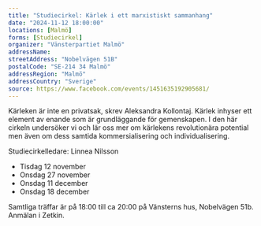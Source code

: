 ```yaml
---
title: "Studiecirkel: Kärlek i ett marxistiskt sammanhang"
date: "2024-11-12 18:00:00"
locations: [Malmö]
forms: [Studiecirkel]
organizer: "Vänsterpartiet Malmö"
addressName: 
streetAddress: "Nobelvägen 51B"
postalCode: "SE-214 34 Malmö"
addressRegion: "Malmö"
addressCountry: "Sverige"
source: https://www.facebook.com/events/1451635192905681/
---
```

Kärleken är inte en privatsak, skrev Aleksandra Kollontaj. Kärlek inhyser ett element av enande som är grundläggande för gemenskapen. I den här cirkeln undersöker vi och lär oss mer om kärlekens revolutionära potential men även om dess samtida kommersialisering och individualisering.

Studiecirkelledare: Linnea Nilsson

- Tisdag 12 november
- Onsdag 27 november
- Onsdag 11 december
- Onsdag 18 december

Samtliga träffar är på 18:00 till ca 20:00 på Vänsterns hus, Nobelvägen 51b. Anmälan i Zetkin.

